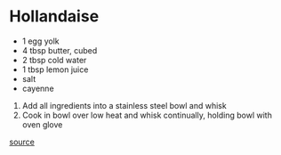 # Hollandaise

* 1 egg yolk
* 4 tbsp butter, cubed
* 2 tbsp cold water
* 1 tbsp lemon juice
* salt
* cayenne

1. Add all ingredients into a stainless steel bowl and whisk
1. Cook in bowl over low heat and whisk continually, holding bowl with oven glove

[source](https://foodwishes.blogspot.com/2016/04/easy-one-bowl-one-step-hollandaise.html)
